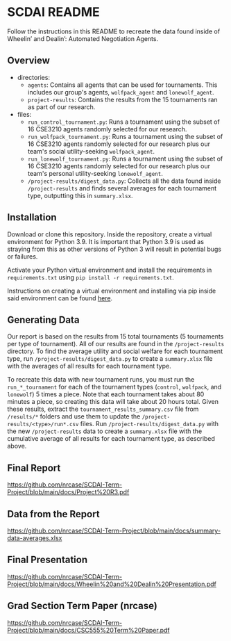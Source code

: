 # SCDAI README
Follow the instructions in this README to recreate the data found inside of Wheelin’ and Dealin’: Automated Negotiation Agents.

## Overview
- directories:
    - `agents`: Contains all agents that can be used for tournaments. This includes our group's agents, `wolfpack_agent` and `lonewolf_agent`.
    - `project-results`: Contains the results from the 15 tournaments ran as part of our research.
- files:
    - `run_control_tournament.py`: Runs a tournament using the subset of 16 CSE3210 agents randomly selected for our research. 
    - `run_wolfpack_tournament.py`: Runs a tournament using the subset of 16 CSE3210 agents randomly selected for our research plus our team's social utility-seeking `wolfpack_agent`.  
    - `run_lonewolf_tournament.py`: Runs a tournament using the subset of 16 CSE3210 agents randomly selected for our research plus our team's personal utility-seeking `lonewolf_agent`. 
    - `/project-results/digest_data.py`: Collects all the data found inside `/project-results` and finds several averages for each tournament type, outputting this in `summary.xlsx`.

## Installation
Download or clone this repository. Inside the repository, create a virtual environment for Python 3.9. It is important that Python 3.9 is used as straying from this as other versions of Python 3 will result in potential bugs or failures.

Activate your Python virtual environment and install the requirements in `requirements.txt` using `pip install -r requirements.txt`.

Instructions on creating a virtual environment and installing via pip inside said environment can be found [here](https://packaging.python.org/en/latest/guides/installing-using-pip-and-virtual-environments/#creating-a-virtual-environment).

## Generating Data
Our report is based on the results from 15 total tournaments (5 tournaments per type of tournament). All of our results are found in the `/project-results` directory. To find the average utility and social welfare for each tournament type, run `/project-results/digest_data.py` to create a `summary.xlsx` file with the averages of all results for each tournament type.

To recreate this data with new tournament runs, you must run the `run_*_tournament` for each of the tournament types (`control`, `wolfpack`, and `lonewolf`) 5 times a piece. Note that each tournament takes about 80 minutes a piece, so creating this data will take about 20 hours total. Given these results, extract the `tournament_results_summary.csv` file from `/results/*` folders and use them to update the `/project-results/<type>/run*.csv` files. Run `/project-results/digest_data.py` with the new `/project-results` data to create a `summary.xlsx` file with the cumulative average of all results for each tournament type, as described above.

## Final Report
https://github.com/nrcase/SCDAI-Term-Project/blob/main/docs/Project%20R3.pdf

## Data from the Report
https://github.com/nrcase/SCDAI-Term-Project/blob/main/docs/summary-data-averages.xlsx

## Final Presentation 
https://github.com/nrcase/SCDAI-Term-Project/blob/main/docs/Wheelin%20and%20Dealin%20Presentation.pdf

## Grad Section Term Paper (nrcase)
https://github.com/nrcase/SCDAI-Term-Project/blob/main/docs/CSC555%20Term%20Paper.pdf
